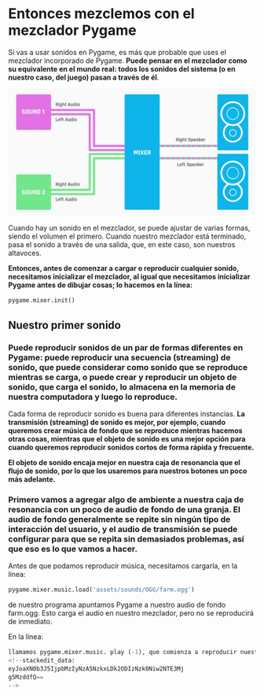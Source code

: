 # Entonces mezclemos con el mezclador Pygame

Si vas a usar sonidos en Pygame, es más que probable que uses el mezclador incorporado de Pygame. **Puede pensar en el mezclador como su equivalente en el mundo real: todos los sonidos del sistema (o en nuestro caso, del juego) pasan a través de él**. 

![](https://github.com/Ezzzzzzzzzzzzzz/Taller_PyG/blob/master/PracticasPyG/Practica5/Mezclador.JPG)

Cuando hay un sonido en el mezclador, se puede ajustar de varias formas, siendo el volumen el primero. Cuando nuestro mezclador está terminado, pasa el sonido a través de una salida, que, en este caso, son nuestros altavoces. 

**Entonces, antes de comenzar a cargar o reproducir cualquier sonido, necesitamos inicializar el mezclador, al igual que necesitamos inicializar Pygame antes de dibujar cosas; lo hacemos en la línea:**

```python
pygame.mixer.init()
```
## Nuestro primer sonido

### Puede reproducir sonidos de un par de formas diferentes en Pygame: puede reproducir una secuencia (streaming) de sonido, que puede considerar como sonido que se reproduce mientras se carga, o puede crear y reproducir un objeto de sonido, que carga el sonido, lo almacena en la memoria de nuestra computadora y luego lo reproduce.

Cada forma de reproducir sonido es buena para diferentes instancias. **La transmisión (streaming) de sonido es mejor, por ejemplo, cuando queremos crear música de fondo que se reproduce mientras hacemos otras cosas, mientras que el objeto de sonido es una mejor opción para cuando queremos reproducir sonidos cortos de forma rápida y frecuente.**

**El objeto de sonido encaja mejor en nuestra caja de resonancia que el flujo de sonido, por lo que los usaremos para nuestros botones un poco más adelante.** 

### Primero vamos a agregar algo de ambiente a nuestra caja de resonancia con un poco de audio de fondo de una granja. El audio de fondo generalmente se repite sin ningún tipo de interacción del usuario, y el audio de transmisión se puede configurar para que se repita sin demasiados problemas, así que eso es lo que vamos a hacer.

Antes de que podamos reproducir música, necesitamos cargarla, en la línea:
```python
pygame.mixer.music.load('assets/sounds/OGG/farm.ogg')
```
de nuestro programa apuntamos Pygame a nuestro audio de fondo farm.ogg. Esto carga el audio en nuestro mezclador, pero no se reproducirá de inmediato. 

En la línea:
```py
llamamos pygame.mixer.music. play (-1), que comienza a reproducir nuestro archivo de sonido.
<!--stackedit_data:
eyJoaXN0b3J5IjpbMzIyNzA5NzkxLDk2ODIzNzk0Niw2NTE3Mj
g5MzddfQ==
-->